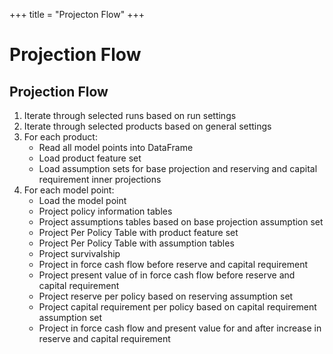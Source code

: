 +++
title = "Projecton Flow"
+++

#  Projection Flow

## Projection Flow

1. Iterate through selected runs based on run settings
2. Iterate through selected products based on general settings
3. For each product:
   - Read all model points into DataFrame
   - Load product feature set
   - Load assumption sets for base projection and reserving and capital requirement inner projections
4. For each model point:
   - Load the model point
   - Project policy information tables
   - Project assumptions tables based on base projection assumption set
   - Project Per Policy Table with product feature set
   - Project Per Policy Table with assumption tables
   - Project survivalship
   - Project in force cash flow before reserve and capital requirement
   - Project present value of in force cash flow before reserve and capital requirement
   - Project reserve per policy based on reserving assumption set
   - Project capital requirement per policy based on capital requirement assumption set
   - Project in force cash flow and present value for and after increase in reserve and capital requirement